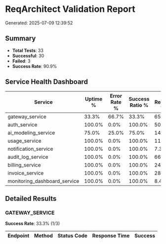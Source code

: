 # ReqArchitect Validation Report
Generated: 2025-07-09 12:39:52

## Summary
- **Total Tests**: 33
- **Successful**: 30
- **Failed**: 3
- **Success Rate**: 90.9%

## Service Health Dashboard
| Service | Uptime % | Error Rate % | Success Ratio % | Avg Response Time | Container Status |
|---------|----------|--------------|-----------------|-------------------|------------------|
| gateway_service | 33.3% | 66.7% | 33.3% | 65.97ms | running |
| auth_service | 100.0% | 0.0% | 100.0% | 50.30ms | running |
| ai_modeling_service | 75.0% | 25.0% | 75.0% | 148.44ms | running |
| usage_service | 100.0% | 0.0% | 100.0% | 11.54ms | running |
| notification_service | 100.0% | 0.0% | 100.0% | 7.30ms | running |
| audit_log_service | 100.0% | 0.0% | 100.0% | 66.56ms | running |
| billing_service | 100.0% | 0.0% | 100.0% | 24.68ms | running |
| invoice_service | 100.0% | 0.0% | 100.0% | 28.50ms | running |
| monitoring_dashboard_service | 100.0% | 0.0% | 100.0% | 8.47ms | running |

## Detailed Results

### GATEWAY_SERVICE
**Success Rate**: 33.3% (1/3)

| Endpoint | Method | Status Code | Response Time | Success |
|----------|--------|-------------|---------------|---------|
